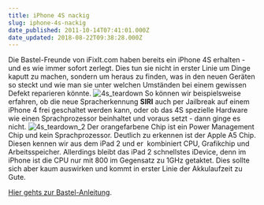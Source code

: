 ```yaml
---
title: iPhone 4S nackig
slug: iphone-4s-nackig
date_published: 2011-10-14T07:41:01.000Z
date_updated: 2018-08-22T09:38:28.000Z
---
```


Die Bastel-Freunde von iFixIt.com haben bereits ein iPhone 4S erhalten - und es wie immer sofort zerlegt. Dies tun sie nicht in erster Linie um Dinge kaputt zu machen, sondern um heraus zu finden, was in den neuen Geräten so steckt und wie man sie unter welchen Umständen bei einem gewissen Defekt reparieren könnte.
![4s_teardown](//picdump.thafaker.de/2011/10/4s_teardown-580x435.jpg)
So können wir beispielsweise erfahren, ob die neue Spracherkennung **SIRI** auch per Jailbreak auf einem iPhone 4 frei geschaltet werden kann, oder ob das 4S spezielle Hardware wie einen Sprachprozessor beinhaltet und voraus setzt - dann ginge es nicht.
![4s_teardown_2](//picdump.thafaker.de/2011/10/4s_teardown_2-580x435.jpg)
Der orangefarbene Chip ist ein Power Management Chip und kein Sprachprozessor. Deutlich zu erkennen ist der Apple A5 Chip. Diesen kennen wir aus dem iPad 2 und er  kombiniert CPU, Grafikchip und Arbeitsspeicher. Allerdings bleibt das iPad 2 schnellstes iDevice, denn im iPhone ist die CPU nur mit 800 im Gegensatz zu 1GHz getaktet. Dies sollte sich aber kaum auswirken und kommt in erster Linie der Akkulaufzeit zu Gute.

[Hier gehts zur Bastel-Anleitung](http://www.ifixit.com/Teardown/iPhone-4S-Teardown/6610/1).

